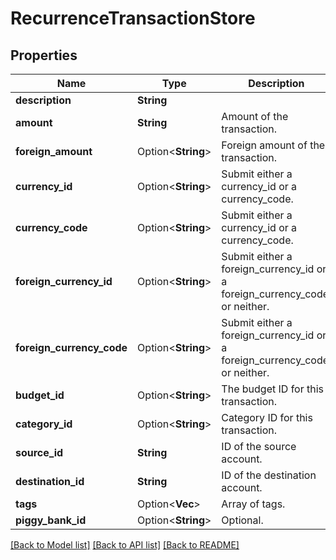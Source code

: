 # RecurrenceTransactionStore

## Properties

Name | Type | Description | Notes
------------ | ------------- | ------------- | -------------
**description** | **String** |  | 
**amount** | **String** | Amount of the transaction. | 
**foreign_amount** | Option<**String**> | Foreign amount of the transaction. | [optional]
**currency_id** | Option<**String**> | Submit either a currency_id or a currency_code. | [optional]
**currency_code** | Option<**String**> | Submit either a currency_id or a currency_code. | [optional]
**foreign_currency_id** | Option<**String**> | Submit either a foreign_currency_id or a foreign_currency_code, or neither. | [optional]
**foreign_currency_code** | Option<**String**> | Submit either a foreign_currency_id or a foreign_currency_code, or neither. | [optional]
**budget_id** | Option<**String**> | The budget ID for this transaction. | [optional]
**category_id** | Option<**String**> | Category ID for this transaction. | [optional]
**source_id** | **String** | ID of the source account. | 
**destination_id** | **String** | ID of the destination account. | 
**tags** | Option<**Vec<String>**> | Array of tags. | [optional]
**piggy_bank_id** | Option<**String**> | Optional. | [optional]

[[Back to Model list]](../README.md#documentation-for-models) [[Back to API list]](../README.md#documentation-for-api-endpoints) [[Back to README]](../README.md)


